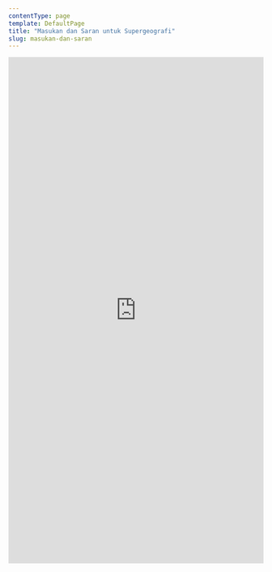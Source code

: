 ```yaml
---
contentType: page
template: DefaultPage
title: "Masukan dan Saran untuk Supergeografi"
slug: masukan-dan-saran
---
```


<iframe src="https://docs.google.com/forms/d/e/1FAIpQLSdp1UM7jsexeN9zsn1DXhakgs8_b7N0EqOzhLPLu0HlpOgasQ/viewform?embedded=true" width="100%" height="1000" frameborder="0" marginheight="0" marginwidth="0">Loading…</iframe>